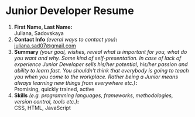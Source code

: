 
# Junior Developer Resume

1. **First Name, Last Name:**  
Juliana, Sadovskaya
2. **Contact Info** *(everal ways to contact you)***:**  
juliana.sad07@gmail.com
3. **Summary** *(your goal, wishes, reveal what is important for you, what do you want and why. Some kind of self-presentation. In case of lack of experience  Junior Developer sells his/her potential, his/her passion and ability to learn fast. You shouldn't think that everybody is going to teach you when you come to the workplace. Rather being a Junior means always learning new things from everywhere etc.)***:**  
Promising, quickly trained, active
4. **Skills** *(e.g. programming languages, frameworks, methodologies, version control, tools etc.)***:**  
CSS, HTML, JavaScript